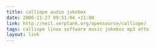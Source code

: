 ```yaml
---
title: calliope audio jukebox
date: 2006-11-27 09:51:04 +11:00
link: http://neil.verplank.org/opensource/calliope/
tags: calliope linux software music jukebox mp3 otto
layout: link
---
```

